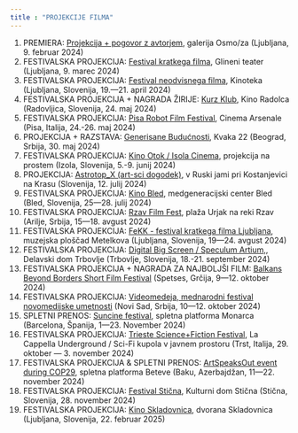 ```yaml
---
title : "PROJEKCIJE FILMA"
---
```


1. PREMIERA: <a href="https://www.osmoza.si/index.php/dogodek/nejc-trampuz-zakoreninjeno-v-kodi">Projekcija + pogovor z avtorjem</a>, galerija Osmo/za (Ljubljana, 9. februar 2024)
2. FESTIVALSKA PROJEKCIJA: <a href="https://www.instagram.com/p/C3-sLdUIfUq/">Festival kratkega filma</a>, Glineni teater (Ljubljana, 9. marec 2024)
3. FESTIVALSKA PROJEKCIJA: <a href="https://www.jskd.si/film-in-video/prireditve_film/fnf_2024/uvod_fnf_2024.htm">Festival neodvisnega filma</a>, Kinoteka (Ljubljana, Slovenija, 19.—21. april 2024)
4. FESTIVALSKA PROJEKCIJA + NAGRADA ŽIRIJE: <a href="https://kurzklub.com/">Kurz Klub</a>, Kino Radolca (Radovljica, Slovenija, 24. maj 2024)
5. FESTIVALSKA PROJEKCIJA: <a href="https://pisarobotfilmfestival.com/">Pisa Robot Film Festival</a>, Cinema Arsenale (Pisa, Italija, 24.-26. maj 2024)
6. PROJEKCIJA + RAZSTAVA: <a href="https://urbanbug.net/desavanje/generisane-buducnosti-2024-05-30">Generisane Budućnosti</a>, Kvaka 22 (Beograd, Srbija, 30. maj 2024)
7. FESTIVALSKA PROJEKCIJA: <a href="https://kinootok.org/">Kino Otok / Isola Cinema</a>, projekcija na prostem (Izola, Slovenija, 5.-9. junij 2024)
8. PROJEKCIJA: <a href="https://www.go2025.eu/sl/whats-up/dogodki/astrotop-x-med-astronomijo-umetnostjo-in-ekologijo/">Astrotop_X (art-sci dogodek)</a>, v Ruski jami pri Kostanjevici na Krasu (Slovenija, 12. julij 2024)
9. FESTIVALSKA PROJEKCIJA: <a href="https://kinobled.com/shorts-2/">Kino Bled</a>, medgeneracijski center Bled (Bled, Slovenija, 25—28. julij 2024)
10. FESTIVALSKA PROJEKCIJA: <a href="https://www.rzavmojareka.org.rs/2024/08/14/program-rzav-film-fest-a/">Rzav Film Fest</a>, plaža Urjak na reki Rzav (Arilje, Srbija, 15—18. avgust 2024)
11. FESTIVALSKA PROJEKCIJA: <a href="https://fekk.si/festival/fekk-2024/urnik/">FeKK - festival kratkega filma Ljubljana</a>, muzejska ploščad Metelkova (Ljubljana, Slovenija, 19—24. avgust 2024)
12. FESTIVALSKA PROJEKCIJA: <a href="https://digitalbigscreen.si/wp21/">Digital Big Screen / Speculum Artium,</a>, Delavski dom Trbovlje (Trbovlje, Slovenija, 18.-21. september 2024)
13. FESTIVALSKA PROJEKCIJA + NAGRADA ZA NAJBOLJŠI FILM: <a href="https://www.balkansbeyondborders.eu/awards-conclusion-15th-balkans-beyond-borders-short-film-festival/">Balkans Beyond Borders Short Film Festival</a> (Spetses, Grčija, 9—12. oktober 2024)
14. FESTIVALSKA PROJEKCIJA: <a href="https://videomedeja.org/category/projekcije-2024/">Videomedeja, mednarodni festival novomedijske umetnosti</a> (Novi Sad, Srbija, 10—12. oktober 2024)
15. SPLETNI PRENOS: <a href="https://www.suncinefest.com/en/film/1813/rooted-in-code/">Suncine festival</a>, spletna platforma Monarca (Barcelona, Španija, 1—23. November 2024)
16. FESTIVALSKA PROJEKCIJA: <a href="https://www.sciencefictionfestival.org/en/2024-tsff/">Trieste Science+Fiction Festival</a>, La Cappella Underground / Sci-Fi kupola v javnem prostoru (Trst, Italija, 29. oktober — 3. november 2024)
17. FESTIVALSKA PROJEKCIJA & SPLETNI PRENOS: <a href="https://ikonotv.art/Arts/4149/rooted-in-code">ArtSpeaksOut event during COP29</a>, spletna platforma Beteve (Baku, Azerbajdžan, 11—22. november 2024)
18. FESTIVALSKA PROJEKCIJA: <a href="http://www.kd-sticna.si/?p=1979">Festival Stična</a>, Kulturni dom Stična (Stična, Slovenija, 28. november 2024)
19. FESTIVALSKA PROJEKCIJA: <a href="https://www.jskd.si/film-in-video/kino_skladovnica/uvod_kino_skladovnica.htm">Kino Skladovnica</a>, dvorana Skladovnica (Ljubljana, Slovenija, 22. februar 2025)
